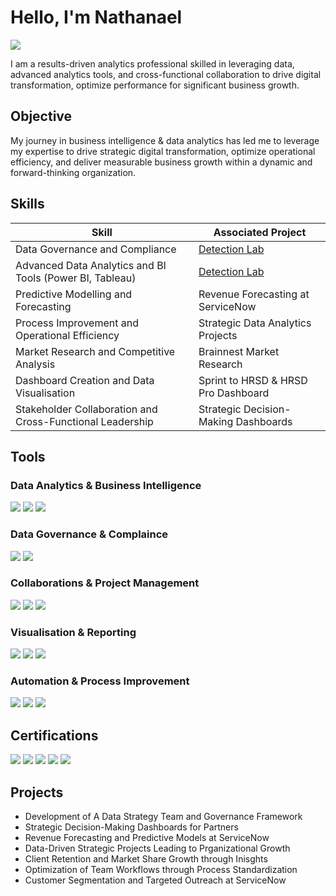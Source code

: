 # Hello, I'm Nathanael
<a href="https://linkedin.com/in/najibike/"><img src="https://img.shields.io/badge/-LinkedIn-0072b1?&style=for-the-badge&logo=linkedin&logoColor=white" /></a>


I am a results-driven analytics professional skilled in leveraging data, advanced analytics tools, and cross-functional collaboration to drive digital transformation, optimize performance for significant business growth.

## Objective

My journey in business intelligence & data analytics has led me to leverage my expertise to drive strategic digital transformation, optimize operational efficiency, and deliver measurable business growth within a dynamic and forward-thinking organization.

## Skills

| Skill                                                     | Associated Project         |
|-----------------------------------------------------------|-----------------------------------------------|
| Data Governance and Compliance                            | <a href="https://google.com">Detection Lab</a>|
| Advanced Data Analytics and BI Tools (Power BI, Tableau)  | <a href="https://google.com">Detection Lab</a>|
| Predictive Modelling and Forecasting                      | Revenue Forecasting at ServiceNow             |
| Process Improvement and Operational Efficiency            | Strategic Data Analytics Projects             |
| Market Research and Competitive Analysis                  | Brainnest Market Research                     |
| Dashboard Creation and Data Visualisation                 | Sprint to HRSD & HRSD Pro Dashboard           |
| Stakeholder Collaboration and Cross-Functional Leadership | Strategic Decision-Making Dashboards          |

## Tools

### Data Analytics & Business Intelligence
<div>
    <img src="https://img.shields.io/badge/-Wireshark-1679A7?&style=for-the-badge&logo=Wireshark&logoColor=white" />
    <img src="https://img.shields.io/badge/-Suricata-EF3B2D?&style=for-the-badge&logo=Suricata&logoColor=white" />
    <img src="https://img.shields.io/badge/-Zeek-777BB4?&style=for-the-badge&logo=Zeek&logoColor=white" />
</div>

### Data Governance & Complaince
<div>
    <img src="https://img.shields.io/badge/-Microsoft_Defender_for_Endpoint-00A4EF?&style=for-the-badge&logo=Microsoft&logoColor=white" />
    <img src="https://img.shields.io/badge/-Velociraptor-4B275F?&style=for-the-badge&logo=Velociraptor&logoColor=white" />
</div>

### Collaborations & Project Management
<div>
    <img src="https://img.shields.io/badge/-Microsoft_Sentinel-0078D4?&style=for-the-badge&logo=Microsoft&logoColor=white" />
    <img src="https://img.shields.io/badge/-Splunk-000000?&style=for-the-badge&logo=Splunk&logoColor=white" />
    <img src="https://img.shields.io/badge/-Elastic-005571?&style=for-the-badge&logo=Elastic&logoColor=white" />
</div>

### Visualisation & Reporting
<div>
    <img src="https://img.shields.io/badge/-Wireshark-1679A7?&style=for-the-badge&logo=Wireshark&logoColor=white" />
    <img src="https://img.shields.io/badge/-Suricata-EF3B2D?&style=for-the-badge&logo=Suricata&logoColor=white" />
    <img src="https://img.shields.io/badge/-Zeek-777BB4?&style=for-the-badge&logo=Zeek&logoColor=white" />
</div>

### Automation & Process Improvement
<div>
    <img src="https://img.shields.io/badge/-Wireshark-1679A7?&style=for-the-badge&logo=Wireshark&logoColor=white" />
    <img src="https://img.shields.io/badge/-Suricata-EF3B2D?&style=for-the-badge&logo=Suricata&logoColor=white" />
    <img src="https://img.shields.io/badge/-Zeek-777BB4?&style=for-the-badge&logo=Zeek&logoColor=white" />
</div>

## Certifications
<div>
<img src="https://img.shields.io/badge/-Security%2B-FF0000?&style=for-the-badge&logo=CompTIA&logoColor=white" />
<img src="https://img.shields.io/badge/-Network%2B-007ACC?&style=for-the-badge&logo=CompTIA&logoColor=white" />
<img src="https://img.shields.io/badge/-A%2B-4D4D4D?&style=for-the-badge&logo=CompTIA&logoColor=white" />
<img src="https://img.shields.io/badge/-CDSA-006400?&style=for-the-badge&logoColor=white" />
<img src="https://img.shields.io/badge/-CCD-000080?&style=for-the-badge&logoColor=white" />
</div>

## Projects
- Development of A Data Strategy Team and Governance Framework
- Strategic Decision-Making Dashboards for Partners
- Revenue Forecasting and Predictive Models at ServiceNow
- Data-Driven Strategic Projects Leading to Prganizational Growth
- Client Retention and Market Share Growth through Inisghts
- Optimization of Team Workflows through Process Standardization
- Customer Segmentation and Targeted Outreach at ServiceNow
